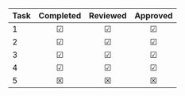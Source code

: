| Task      | Completed         | Reviewed | Approved
| --------- |:-----------------:| :-------:| :------:
| 1 | &#x2611; | &#x2611; | &#x2611; |
| 2 | &#x2611; | &#x2611; | &#x2611; |
| 3 | &#x2611; | &#x2611; | &#x2611; |
| 4 | &#x2611; | &#x2611; | &#x2611; |
| 5 | &#x2612; | &#x2612; | &#x2612; |
